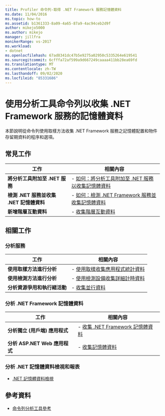 ```yaml
---
title: Profiler 命令列-取得 .NET Framework 服務記憶體資料
ms.date: 11/04/2016
ms.topic: how-to
ms.assetid: b1361333-8a09-4a65-87a9-4ac94ceb2d9f
author: mikejo5000
ms.author: mikejo
manager: jillfra
monikerRange: vs-2017
ms.workload:
- dotnet
ms.openlocfilehash: 67ad8341dc47b5e9275a02950c5335264e619541
ms.sourcegitcommit: 6cfffa72af599a9d667249caaaa411bb28ea69fd
ms.translationtype: MT
ms.contentlocale: zh-TW
ms.lasthandoff: 09/02/2020
ms.locfileid: "85331686"
---
```

# <a name="collect-memory-data-from-net-framework-services-by-using-the-profiler-command-line"></a>使用分析工具命令列以收集 .NET Framework 服務的記憶體資料
本節說明從命令列使用取樣方法收集 .NET Framework 服務之記憶體配置和物件存留期資料的程序和選項。

## <a name="common-tasks"></a>常見工作

|工作|相關內容|
|----------|---------------------|
|**將分析工具附加至 .NET 服務**|-   [如何：將分析工具附加至 .NET 服務以收集記憶體資料](../profiling/how-to-attach-the-profiler-to-a-dotnet-service-to-collect-memory-data-by-using-the-command-line.md)|
|**檢測 .NET 服務並收集 .NET 記憶體資料**|-   [如何：檢測 .NET Framework 服務並收集記憶體資料](../profiling/how-to-instrument-a-dotnet-framework-service-and-collect-memory-data-by-using-the-profiler-command-line.md)|
|**新增階層互動資料**|-   [收集階層互動資料](../profiling/adding-tier-interaction-data-from-the-command-line.md)|

## <a name="related-tasks"></a>相關工作

### <a name="profile-services"></a>分析服務

|工作|相關內容|
|----------|---------------------|
|**使用取樣方法進行分析**|-   [使用取樣收集應用程式統計資料](../profiling/collecting-application-statistics-for-services-by-using-the-profiler-sampling-method.md)|
|**使用檢測方法進行分析**|-   [使用檢測設備收集詳細計時資料](../profiling/collecting-detailed-timing-data-for-services-by-using-the-instrumentation-method.md)|
|**分析資源爭用和執行緒活動**|-   [收集並行資料](../profiling/collecting-concurrency-data-for-a-service-by-using-the-profiler-command-line.md)|

### <a name="profile-net-framework-memory-data"></a>分析 .NET Framework 記憶體資料

|工作|相關內容|
|----------|---------------------|
|**分析獨立 (用戶端) 應用程式**|-   [收集 .NET Framework 記憶體資料](../profiling/collecting-dotnet-framework-memory-data-for-stand-alone-applications.md)|
|**分析 ASP.NET Web 應用程式**|-   [收集記憶體資料](../profiling/collecting-memory-data-from-an-aspnet-web-application.md)|

### <a name="analyze-net-memory-data-views-and-reports"></a>分析 .NET 記憶體資料檢視和報表
- [.NET 記憶體資料檢視](../profiling/dotnet-memory-data-views.md)

## <a name="reference"></a>參考資料
- [命令列分析工具參考](../profiling/command-line-profiling-tools-reference.md)
